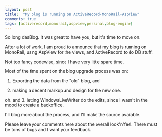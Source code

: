 ```yaml
---
layout: post
title:  "My blog is running on ActiveRecord-MonoRail-AspView"
comments: true
tags: [activerecord,monorail,aspview,personal,blog-engine]
---
```



So long dasBlog. It was great to have you, but it's time to move on.

After a lot of work, I am proud to announce that my blog is running on MonoRail, using AspView for the views, and ActiveRecord to do DB stuff.

Not too fancy codewise, since I have very little spare time.

Most of the time spent on the blog upgrade process was on:

1. Exporting the data from the "old" blog, and

2. making a decent markup and design for the new one.

oh. and 3. letting WindowsLiveWriter do the edits, since I wasn't in the mood to create a backoffice.

I'll blog more about the process, and I'll make the source available.

Please leave your comments here about the overall look'n'feel. There must be tons of bugs and I want your feedback.


